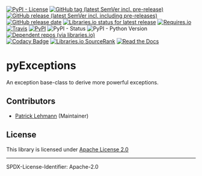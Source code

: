 [![PyPI - License](https://img.shields.io/pypi/l/pyExceptions?logo=PyPI)](LICENSE.md)
[![GitHub tag (latest SemVer incl. pre-release)](https://img.shields.io/github/v/tag/Paebbels/pyExceptions?logo=GitHub&include_prereleases)](https://github.com/Paebbels/pyExceptions/tags)
[![GitHub release (latest SemVer incl. including pre-releases)](https://img.shields.io/github/v/release/Paebbels/pyExceptions?logo=GitHub&include_prereleases)](https://github.com/Paebbels/pyExceptions/releases/latest)
[![GitHub release date](https://img.shields.io/github/release-date/Paebbels/pyExceptions?logo=GitHub&)](https://github.com/Paebbels/pyExceptions/releases)
[![Libraries.io status for latest release](https://img.shields.io/librariesio/release/pypi/pyExceptions)](https://libraries.io/github/Paebbels/pyExceptions)
[![Requires.io](https://img.shields.io/requires/github/Paebbels/pyExceptions)](https://requires.io/github/Paebbels/pyExceptions/requirements/?branch=master)  
[![Travis](https://img.shields.io/travis/com/Paebbels/pyExceptions?logo=Travis)](https://travis-ci.com/Paebbels/pyExceptions)
[![PyPI](https://img.shields.io/pypi/v/pyExceptions?logo=PyPI)](https://pypi.org/project/pyExceptions/)
![PyPI - Status](https://img.shields.io/pypi/status/pyExceptions?logo=PyPI)
![PyPI - Python Version](https://img.shields.io/pypi/pyversions/pyExceptions?logo=PyPI)
[![Dependent repos (via libraries.io)](https://img.shields.io/librariesio/dependent-repos/pypi/pyExceptions)](https://github.com/Paebbels/pyExceptions/network/dependents)  
[![Codacy Badge](https://api.codacy.com/project/badge/Grade/4d4f2d6010574e06a6451eb8291b537b)](https://www.codacy.com/manual/Paebbels/pyExceptions)
[![Libraries.io SourceRank](https://img.shields.io/librariesio/sourcerank/pypi/pyExceptions)](https://libraries.io/github/Paebbels/pyExceptions/sourcerank)
[![Read the Docs](https://img.shields.io/readthedocs/pyexceptions)](https://pyExceptions.readthedocs.io/en/latest/)

# pyExceptions

An exception base-class to derive more powerful exceptions.


## Contributors

* [Patrick Lehmann](https://github.com/Paebbels) (Maintainer)


## License

This library is licensed under [Apache License 2.0](LICENSE.md)

-------------------------

SPDX-License-Identifier: Apache-2.0
